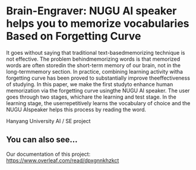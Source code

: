 # Brain-Engraver: NUGU AI speaker helps you to memorize vocabularies Based on Forgetting Curve

It  goes  without  saying  that  traditional  text-basedmemorizing   technique   is   not   effective.   The   problem   behindmemorizing  words  is  that  memorized  words  are  often  storedin  the  short-term  memory  of  our  brain,  not  in  the  long-termmemory  section.  In  practice,  combining  learning  activity  witha  forgetting  curve  has  been  proved  to  substantially  improve  theeffectiveness  of  studying.  In  this  paper,  we  make  the  first  studyto  enhance  human  memorization  via  the  forgetting  curve  usingthe  NUGU  AI  speaker.  The  user  goes  through  two  stages,  whichare  the  learning  and  test  stage.  In  the  learning  stage,  the  userrepetitively  learns  the  vocabulary  of  choice  and  the  NUGU  AIspeaker  helps  this  process  by  reading  the  word.


Hanyang University AI / SE project


## You can also see...
Our documentation of this project: https://www.overleaf.com/read/dpxgnnkhzkct
